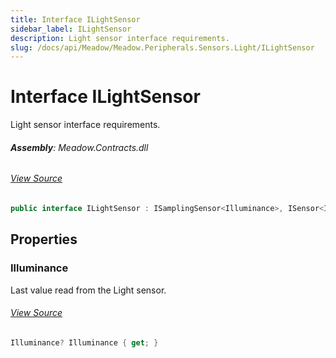 ```yaml
---
title: Interface ILightSensor
sidebar_label: ILightSensor
description: Light sensor interface requirements.
slug: /docs/api/Meadow/Meadow.Peripherals.Sensors.Light/ILightSensor
---
```

# Interface ILightSensor
Light sensor interface requirements.

###### **Assembly**: Meadow.Contracts.dll
###### [View Source](https://github.com/WildernessLabs/Meadow.Contracts.git/blob/develop/Source/Meadow.Contracts/Peripherals/Sensors/Light/ILightSensor.cs#L8)
```csharp title="Declaration"
public interface ILightSensor : ISamplingSensor<Illuminance>, ISensor<Illuminance>, ISensor, ISamplingSensor
```
## Properties
### Illuminance
Last value read from the Light sensor.
###### [View Source](https://github.com/WildernessLabs/Meadow.Contracts.git/blob/develop/Source/Meadow.Contracts/Peripherals/Sensors/Light/ILightSensor.cs#L13)
```csharp title="Declaration"
Illuminance? Illuminance { get; }
```
